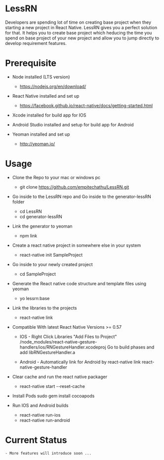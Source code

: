 # LessRN

Developers are spending lot of time on creating base project when they starting a new project in React Native. LessRN gives you a perfect
solution for that. It helps you to create base project which heducing the time you spend on base project of your new project
and allow you to jump directly to develop requirement features.

# Prerequisite

- Node installed (LTS version)

  - https://nodejs.org/en/download/

- React Native installed and set up

  - https://facebook.github.io/react-native/docs/getting-started.html

- Xcode installed for build app for IOS
- Android Studio installed and setup for build app for Android

- Yeoman installed and set up
  - http://yeoman.io/

# Usage

- Clone the Repo to your mac or windows pc

  - git clone https://github.com/empitechathu/LessRN.git

- Go inside to the LessRN repo and Go inside to the generator-lessRN folder

  - cd LessRN
  - cd generator-lessRN

- Link the generator to yeoman
  - npm link
- Create a react native project in somewhere else in your system
  - react-native init SampleProject
- Go inside to your newly created project
  - cd SampleProject
- Generate the React native code structure and template files using yeoman

  - yo lessrn:base

- Link the libraries to the projects

  - react-native link
  
- Compatible With latest React Native Versions >= 0.57

  - IOS - 
        Right Click Libraries "Add Files to Project"
        /node_modules/react-native-gesture-handlers/ios/RNGestureHandler.xcodeproj
        Go to build phases and add libRNGestureHandler.a
        
  - Android - 
        Automatically link for Android by react-native link react-native-gesture-handler
        
- Clear cache and run the react native packager

  - react-native start --reset-cache
 
- Install Pods
  sudo gem install cocoapods
  

- Run IOS and Android builds

  - react-native run-ios
  - react-native run-android

# Current Status

    - More features will introduce soon ...
